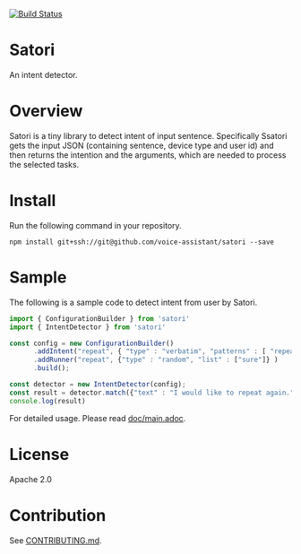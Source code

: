 [![Build Status](https://travis-ci.org/voice-assistant/satori.svg?branch=master)](https://travis-ci.org/voice-assistant/satori)

# Satori

An intent detector.

# Overview

Satori is a tiny library to detect intent of input sentence.
Specifically Ssatori gets the input JSON (containing sentence, device type and user id) and then returns the intention
and the arguments, which are needed to process the selected tasks.

# Install

Run the following command in your repository. 

```
npm install git+ssh://git@github.com/voice-assistant/satori --save
```

# Sample

The following is a sample code to detect intent from user by Satori.

```javascript
import { ConfigurationBuilder } from 'satori'
import { IntentDetector } from 'satori'

const config = new ConfigurationBuilder()
      .addIntent("repeat", { "type" : "verbatim", "patterns" : [ "repeat", "please repeat" ]})
      .addRunner("repeat", {"type" : "random", "list" : ["sure"]} )
      .build();

const detector = new IntentDetector(config);
const result = detector.match({"text" : "I would like to repeat again.", "userId" : 985499 });
console.log(result)
```

For detailed usage. Please read [doc/main.adoc](https://github.com/voice-assistant/satori/blob/master/doc/main.adoc).

# License

Apache 2.0

# Contribution

See [CONTRIBUTING.md](https://github.com/voice-assistant/satori/blob/master/CONTRIBUTING.md).
